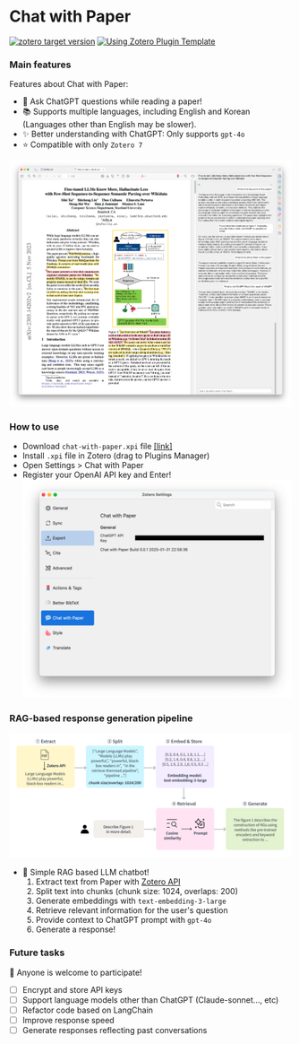 # Chat with Paper

[![zotero target version](https://img.shields.io/badge/Zotero-7-green?style=flat-square&logo=zotero&logoColor=CC2936)](https://www.zotero.org)
[![Using Zotero Plugin Template](https://img.shields.io/badge/Using-Zotero%20Plugin%20Template-blue?style=flat-square&logo=github)](https://github.com/windingwind/zotero-plugin-template)

### Main features

Features about Chat with Paper:

- 💬 Ask ChatGPT questions while reading a paper!
- 📚 Supports multiple languages, including English and Korean (Languages other than English may be slower).
- ✨ Better understanding with ChatGPT: Only supports `gpt-4o`
- ⭐️ Compatible with only `Zotero 7`

![zotero plugin demo](/demo/demo-eng.png)

### How to use

- Download `chat-with-paper.xpi` file [[link]](https://github.com/givemetarte/chat-with-paper/releases/tag/pre-release)
- Install `.xpi` file in Zotero (drag to Plugins Manager)
- Open Settings > Chat with Paper
- Register your OpenAI API key and Enter!
  ![settings](/demo/preferences.png)

### RAG-based response generation pipeline

![rag pipeline](/demo/rag-pipeline.png)

- 💬 Simple RAG based LLM chatbot!
  1. Extract text from Paper with [Zotero API](https://www.zotero.org/support/dev/client_coding/javascript_api)
  2. Split text into chunks (chunk size: 1024, overlaps: 200)
  3. Generate embeddings with `text-embedding-3-large`
  4. Retrieve relevant information for the user's question
  5. Provide context to ChatGPT prompt with `gpt-4o`
  6. Generate a response!

### Future tasks

👀 Anyone is welcome to participate!

- [ ] Encrypt and store API keys
- [ ] Support language models other than ChatGPT (Claude-sonnet..., etc)
- [ ] Refactor code based on LangChain
- [ ] Improve response speed
- [ ] Generate responses reflecting past conversations
